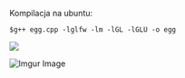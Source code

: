 Kompilacja na ubuntu: 
```
$g++ egg.cpp -lglfw -lm -lGL -lGLU -o egg

```
<img src = "https://media.giphy.com/media/BLatxSMjKvbZckbmXu/giphy.gif">

![Imgur Image](https://i.imgur.com/phOrGGZ.png)

